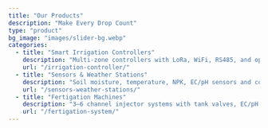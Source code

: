 ```yaml
---
title: "Our Products"
description: "Make Every Drop Count"
type: "product"
bg_image: "images/slider-bg.webp"
categories:
  - title: "Smart Irrigation Controllers"
    description: "Multi-zone controllers with LoRa, WiFi, RS485, and optional 4G connectivity. Up to 60 output channels."
    url: "/irrigation-controller/"
  - title: "Sensors & Weather Stations"
    description: "Soil moisture, temperature, NPK, EC/pH sensors and compact weather stations for automation."
    url: "/sensors-weather-stations/"
  - title: "Fertigation Machines"
    description: "3–6 channel injector systems with tank valves, EC/pH feedback, dosing algorithm, and RS485 control."
    url: "/fertigation-system/"
---
```

